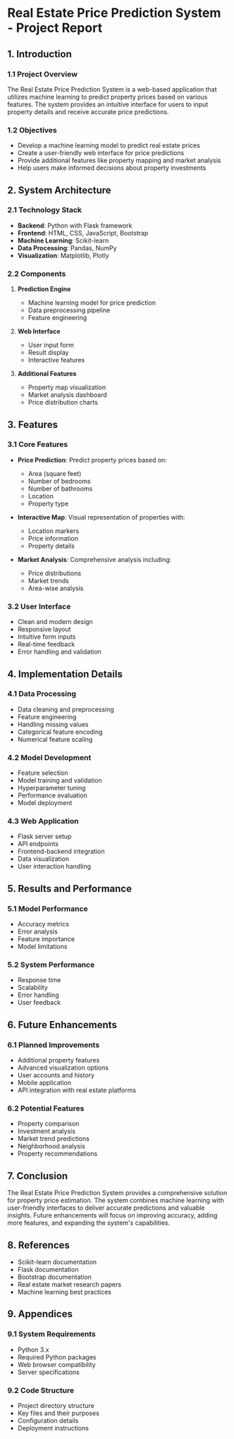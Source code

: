 # Real Estate Price Prediction System - Project Report

## 1. Introduction

### 1.1 Project Overview
The Real Estate Price Prediction System is a web-based application that utilizes machine learning to predict property prices based on various features. The system provides an intuitive interface for users to input property details and receive accurate price predictions.

### 1.2 Objectives
- Develop a machine learning model to predict real estate prices
- Create a user-friendly web interface for price predictions
- Provide additional features like property mapping and market analysis
- Help users make informed decisions about property investments

## 2. System Architecture

### 2.1 Technology Stack
- **Backend**: Python with Flask framework
- **Frontend**: HTML, CSS, JavaScript, Bootstrap
- **Machine Learning**: Scikit-learn
- **Data Processing**: Pandas, NumPy
- **Visualization**: Matplotlib, Plotly

### 2.2 Components
1. **Prediction Engine**
   - Machine learning model for price prediction
   - Data preprocessing pipeline
   - Feature engineering

2. **Web Interface**
   - User input form
   - Result display
   - Interactive features

3. **Additional Features**
   - Property map visualization
   - Market analysis dashboard
   - Price distribution charts

## 3. Features

### 3.1 Core Features
- **Price Prediction**: Predict property prices based on:
  - Area (square feet)
  - Number of bedrooms
  - Number of bathrooms
  - Location
  - Property type

- **Interactive Map**: Visual representation of properties with:
  - Location markers
  - Price information
  - Property details

- **Market Analysis**: Comprehensive analysis including:
  - Price distributions
  - Market trends
  - Area-wise analysis

### 3.2 User Interface
- Clean and modern design
- Responsive layout
- Intuitive form inputs
- Real-time feedback
- Error handling and validation

## 4. Implementation Details

### 4.1 Data Processing
- Data cleaning and preprocessing
- Feature engineering
- Handling missing values
- Categorical feature encoding
- Numerical feature scaling

### 4.2 Model Development
- Feature selection
- Model training and validation
- Hyperparameter tuning
- Performance evaluation
- Model deployment

### 4.3 Web Application
- Flask server setup
- API endpoints
- Frontend-backend integration
- Data visualization
- User interaction handling

## 5. Results and Performance

### 5.1 Model Performance
- Accuracy metrics
- Error analysis
- Feature importance
- Model limitations

### 5.2 System Performance
- Response time
- Scalability
- Error handling
- User feedback

## 6. Future Enhancements

### 6.1 Planned Improvements
- Additional property features
- Advanced visualization options
- User accounts and history
- Mobile application
- API integration with real estate platforms

### 6.2 Potential Features
- Property comparison
- Investment analysis
- Market trend predictions
- Neighborhood analysis
- Property recommendations

## 7. Conclusion

The Real Estate Price Prediction System provides a comprehensive solution for property price estimation. The system combines machine learning with user-friendly interfaces to deliver accurate predictions and valuable insights. Future enhancements will focus on improving accuracy, adding more features, and expanding the system's capabilities.

## 8. References

- Scikit-learn documentation
- Flask documentation
- Bootstrap documentation
- Real estate market research papers
- Machine learning best practices

## 9. Appendices

### 9.1 System Requirements
- Python 3.x
- Required Python packages
- Web browser compatibility
- Server specifications

### 9.2 Code Structure
- Project directory structure
- Key files and their purposes
- Configuration details
- Deployment instructions 